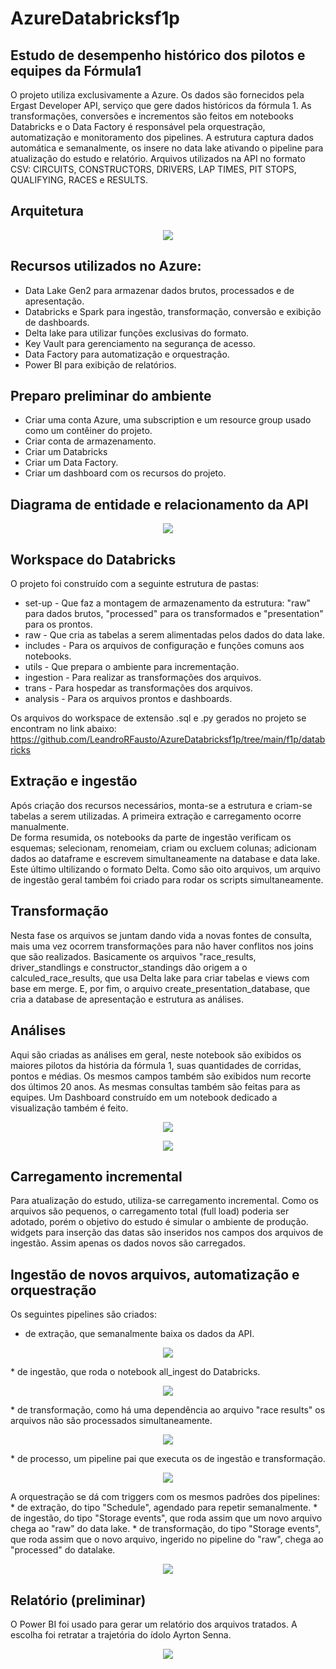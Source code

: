 # AzureDatabricksf1p
## Estudo de desempenho histórico dos pilotos e equipes da Fórmula1 

O projeto utiliza exclusivamente a Azure. Os dados são fornecidos pela Ergast Developer API, serviço que gere dados históricos da fórmula 1. 
As transformações, conversões e incrementos são feitos em notebooks Databricks e o Data Factory é responsável pela orquestração, automatização e monitoramento dos pipelines.
A estrutura captura dados automática e semanalmente, os insere no data lake ativando o pipeline para atualização do estudo e relatório.
Arquivos utilizados na API no formato CSV: CIRCUITS, CONSTRUCTORS, DRIVERS, LAP TIMES, PIT STOPS, QUALIFYING, RACES e RESULTS.

## Arquitetura
<p align="center">
<img src="https://github.com/LeandroRFausto/AzureDatabricksf1p/blob/main/f1p/imagens/arquitetura.png"/>
</p>

## Recursos utilizados no Azure:
* Data Lake Gen2 para armazenar dados brutos, processados e de apresentação.
* Databricks e Spark para ingestão, transformação, conversão e exibição de dashboards. 
* Delta lake para utilizar funções exclusivas do formato.
* Key Vault para gerenciamento na segurança de acesso.
* Data Factory para automatização e orquestração.
* Power BI para exibição de relatórios.

## Preparo preliminar do ambiente
* Criar uma conta Azure, uma subscription e um resource group usado como um contêiner do projeto.
* Criar conta de armazenamento.
* Criar um Databricks
* Criar um Data Factory.
* Criar um dashboard com os recursos do projeto.

## Diagrama de entidade e relacionamento da API
<p align="center">
<img src="https://github.com/LeandroRFausto/AzureDatabricksf1p/blob/main/f1p/imagens/ergast_db.png"/>
</p>

## Workspace do Databricks
O projeto foi construído com a seguinte estrutura de pastas:
* set-up - Que faz a montagem de armazenamento da estrutura: "raw" para dados brutos, "processed" para os transformados e "presentation" para os prontos. 
* raw - Que cria as tabelas a serem alimentadas pelos dados do data lake.
* includes - Para os arquivos de configuração e funções comuns aos notebooks. 
* utils - Que prepara o ambiente para incrementação.
* ingestion - Para realizar as transformações dos arquivos.
* trans - Para hospedar as transformações dos arquivos.
* analysis - Para os arquivos prontos e dashboards.

Os arquivos do workspace de extensão .sql e .py gerados no projeto se encontram no link abaixo:
https://github.com/LeandroRFausto/AzureDatabricksf1p/tree/main/f1p/databricks


## Extração e ingestão
Após criação dos recursos necessários, monta-se a estrutura e criam-se tabelas a serem utilizadas. A primeira extração e carregamento ocorre manualmente.  
De forma resumida, os notebooks da parte de ingestão verificam os esquemas; selecionam, renomeiam, criam ou excluem colunas; adicionam dados ao dataframe e escrevem simultaneamente na database e data lake. Este último ultilizando o formato Delta.
Como são oito arquivos, um arquivo de ingestão geral também foi criado para rodar os scripts simultaneamente. 
	
## Transformação
Nesta fase os arquivos se juntam dando vida a novas fontes de consulta, mais uma vez ocorrem transformações para não haver conflitos nos joins que são realizados. 
Basicamente os arquivos "race_results, driver_standlings e constructor_standings dão origem a o calculed_race_results, que usa Delta lake para criar tabelas e views com base em merge. E, por fim, o arquivo create_presentation_database, que cria a database de apresentação e estrutura as análises.

## Análises
Aqui são criadas as análises em geral, neste notebook são exibidos os maiores pilotos da história da fórmula 1, suas quantidades de corridas, pontos e médias. Os mesmos campos também são exibidos num recorte dos últimos 20 anos. As mesmas consultas também são feitas para as equipes.
Um Dashboard construído em um notebook dedicado a visualização também é feito.
<p align="center">
<img src="https://github.com/LeandroRFausto/AzureDatabricksf1p/blob/main/f1p/imagens/dash_pilotos.png"/>
</p>

<p align="center">
<img src="https://github.com/LeandroRFausto/AzureDatabricksf1p/blob/main/f1p/imagens/dash_equipes.png"/>
</p>

## Carregamento incremental
Para atualização do estudo, utiliza-se carregamento incremental. Como os arquivos são pequenos, o carregamento total (full load) poderia ser adotado, porém o objetivo do estudo é simular o ambiente de produção.
widgets para inserção das datas são inseridos nos campos dos arquivos de ingestão. Assim apenas os dados novos são carregados.

## Ingestão de novos arquivos, automatização e orquestração
Os seguintes pipelines são criados:
* de extração, que semanalmente baixa os dados da API. 
<p align="center">
<img src="https://github.com/LeandroRFausto/AzureDatabricksf1p/blob/main/f1p/imagens/pl1.png"/>
</p>
* de ingestão, que roda o notebook all_ingest do Databricks.
<p align="center">
<img src="https://github.com/LeandroRFausto/AzureDatabricksf1p/blob/main/f1p/imagens/pl2.png"/>
</p>
* de transformação, como há uma dependência ao arquivo "race results" os arquivos não são processados simultaneamente.
<p align="center">
<img src="https://github.com/LeandroRFausto/AzureDatabricksf1p/blob/main/f1p/imagens/pl3.png"/>
</p>
* de processo, um pipeline pai que executa os de ingestão e transformação.
<p align="center">
<img src="https://github.com/LeandroRFausto/AzureDatabricksf1p/blob/main/f1p/imagens/pl_master.png"/>
</p>
A orquestração se dá com triggers com os mesmos padrões dos pipelines:
* de extração, do tipo "Schedule", agendado para repetir semanalmente.  
* de ingestão, do tipo "Storage events", que roda assim que um novo arquivo chega ao "raw" do data lake.
* de transformação, do tipo "Storage events", que roda assim que o novo arquivo, ingerido no pipeline do "raw", chega ao "processed" do datalake.
<p align="center">
<img src="https://github.com/LeandroRFausto/AzureDatabricksf1p/blob/main/f1p/imagens/triggers.png"/>
</p>


## Relatório (preliminar)
O Power BI foi usado para gerar um relatório dos arquivos tratados. A escolha foi retratar a trajetória do ídolo Ayrton Senna.  

<p align="center">
<img src="https://github.com/LeandroRFausto/AzureDatabricksf1p/blob/main/f1p/imagens/pbi.png"/>
</p>
